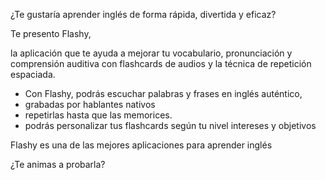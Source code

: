 

¿Te gustaría aprender inglés de forma rápida, divertida y eficaz? 

Te presento Flashy, 

la aplicación que te ayuda a mejorar tu vocabulario, pronunciación y comprensión auditiva con flashcards de audios y la técnica de repetición espaciada. 

- Con Flashy, podrás escuchar palabras y frases en inglés auténtico, 
- grabadas por hablantes nativos
- repetirlas hasta que las memorices. 
- podrás personalizar tus flashcards según tu nivel intereses y objetivos
  

 Flashy es una de las mejores aplicaciones para aprender inglés
  
  ¿Te animas a probarla?
